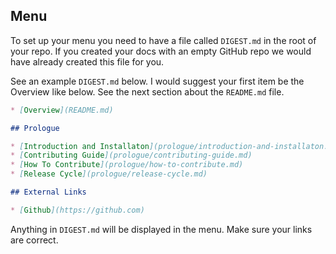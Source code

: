 ## Menu

To set up your menu you need to have a file called `DIGEST.md` in the root of your repo. If you created your docs with an empty GitHub repo we would have already created this file for you.

 See an example `DIGEST.md` below. I would suggest your first item be the Overview like below. See the next section about the `README.md` file. 

```markdown
* [Overview](README.md)

## Prologue

* [Introduction and Installaton](prologue/introduction-and-installaton.md)
* [Contributing Guide](prologue/contributing-guide.md)
* [How To Contribute](prologue/how-to-contribute.md)
* [Release Cycle](prologue/release-cycle.md)

## External Links

* [Github](https://github.com)
```

Anything in `DIGEST.md` will be displayed in the menu. Make sure your links are correct. 

